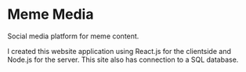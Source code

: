 # Meme Media
Social media platform for meme content.

I created this website application using React.js for the clientside and Node.js for the server. This site also has connection to a SQL database.
